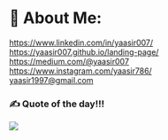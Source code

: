 # 💫 About Me:
https://www.linkedin.com/in/yaasir007/<br>https://yaasir007.github.io/landing-page/<br>https://medium.com/@yaasir007<br>https://www.instagram.com/yaasir786/<br>yaasir1997@gmail.com


### ✍️ Quote of the day!!!
![](https://quotes-github-readme.vercel.app/api?type=horizontal&theme=radical)
